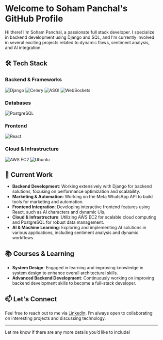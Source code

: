 # Welcome to Soham Panchal's GitHub Profile

Hi there! I'm Soham Panchal, a passionate full stack developer. I specialize in backend development using Django and SQL, and I'm currently involved in several exciting projects related to dynamic flows, sentiment analysis, and AI integration.

## 🛠️ Tech Stack

### **Backend & Frameworks**
![Django](https://img.shields.io/badge/Django-092E20?style=flat&logo=django&logoColor=white)
![Celery](https://img.shields.io/badge/Celery-37814A?style=flat&logo=celery&logoColor=white)
![ASGI](https://img.shields.io/badge/ASGI-0D0D0D?style=flat&logo=python&logoColor=white)
![WebSockets](https://img.shields.io/badge/WebSockets-4F5D73?style=flat&logo=websockets&logoColor=white)

### **Databases**
![PostgreSQL](https://img.shields.io/badge/PostgreSQL-4169E1?style=flat&logo=postgresql&logoColor=white)

### **Frontend**
![React](https://img.shields.io/badge/React-61DAFB?style=flat&logo=react&logoColor=black)

### **Cloud & Infrastructure**
![AWS EC2](https://img.shields.io/badge/AWS%20EC2-232F3E?style=flat&logo=amazon-aws&logoColor=white)
![Ubuntu](https://img.shields.io/badge/Ubuntu-E95420?style=flat&logo=ubuntu&logoColor=white)


## 💼 Current Work

- **Backend Development**: Working extensively with Django for backend solutions, focusing on performance optimization and scalability.
- **Marketing & Automation**: Working on the Meta WhatsApp API to build tools for marketing and automation.
- **Frontend Integration**: Developing interactive frontend features using React, such as AI characters and dynamic UIs.
- **Cloud & Infrastructure**: Utilizing AWS EC2 for scalable cloud computing and PostgreSQL for robust data management.
- **AI & Machine Learning**: Exploring and implementing AI solutions in various applications, including sentiment analysis and dynamic workflows.
  
## 📚 Courses & Learning

- **System Design**: Engaged in learning and improving knowledge in system design to enhance overall architectural skills.
- **Advanced Backend Development**: Continuously working on improving backend development skills to become a full-stack developer.

## 📫 Let's Connect

Feel free to reach out to me via [LinkedIn](https://www.linkedin.com/in/soham-panchal-430956255/). I’m always open to collaborating on interesting projects and discussing technology.

---

Let me know if there are any more details you’d like to include!
